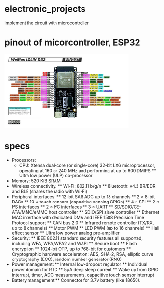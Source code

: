 # electronic_projects
implement the circuit with microcontroller

# pinout of micorcontroller, ESP32
<img align="justify" src="ESP32-WeMos-LOLIN-D32-pinout.jpg" alt="CG" style="width:80%">

# specs
* Processors:
  * CPU: Xtensa dual-core (or single-core) 32-bit LX6 microprocessor, operating at 160 or 240 MHz and performing at up to 600 DMIPS
** Ultra low power (ULP) co-processor
* Memory: 520 KiB SRAM
* Wireless connectivity:
** Wi-Fi: 802.11 b/g/n
** Bluetooth: v4.2 BR/EDR and BLE (shares the radio with Wi-Fi)
* Peripheral interfaces:
** 12-bit SAR ADC up to 18 channels
** 2 × 8-bit DACs
** 10 × touch sensors (capacitive sensing GPIOs)
** 4 × SPI
** 2 × I²S interfaces
** 2 × I²C interfaces
** 3 × UART
** SD/SDIO/CE-ATA/MMC/eMMC host controller
** SDIO/SPI slave controller
** Ethernet MAC interface with dedicated DMA and IEEE 1588 Precision Time Protocol support
** CAN bus 2.0
** Infrared remote controller (TX/RX, up to 8 channels)
** Motor PWM
** LED PWM (up to 16 channels)
** Hall effect sensor
** Ultra low power analog pre-amplifier
* Security:
** IEEE 802.11 standard security features all supported, including WFA, WPA/WPA2 and WAPI
** Secure boot
** Flash encryption
** 1024-bit OTP, up to 768-bit for customers
** Cryptographic hardware acceleration: AES, SHA-2, RSA, elliptic curve cryptography (ECC), random number generator (RNG)
* Power management:
** Internal low-dropout regulator
** Individual power domain for RTC
** 5μA deep sleep current
**  Wake up from GPIO interrupt, timer, ADC measurements, capacitive touch sensor interrupt
* Battery management
** Connector for 3.7v battery (like 18650).
